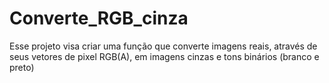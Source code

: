 # Converte_RGB_cinza
Esse projeto visa criar uma função que converte imagens reais, através de seus vetores de pixel RGB(A), em imagens cinzas e tons binários (branco e preto)
